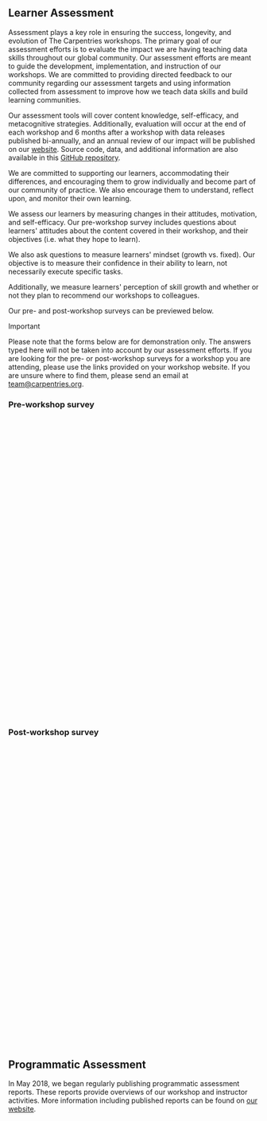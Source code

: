 ## Learner Assessment

Assessment plays a key role in ensuring the success, longevity, and evolution of The Carpentries workshops. The primary goal of our assessment efforts is to evaluate the impact we are having teaching data skills throughout our global community. Our assessment efforts are meant to guide the development, implementation, and instruction of our workshops. We are committed to providing directed feedback to our community regarding our assessment targets and using information collected from assessment to improve how we teach data skills and build learning communities.

Our assessment tools will cover content knowledge, self-efficacy, and metacognitive strategies. Additionally, evaluation will occur at the end of each workshop and 6 months after a workshop with data releases published bi-annually, and an annual review of our impact will be published on our [website](https://carpentries.org/assessment/).  Source code, data, and additional information are also available in this [GitHub repository](https://github.com/carpentries/assessment).

We are committed to supporting our learners, accommodating their differences, and encouraging them to grow individually and become part of our community of practice. We also encourage them to understand, reflect upon, and monitor their own learning.

We assess our learners by measuring changes in their attitudes, motivation, and self-efficacy. Our pre-workshop survey includes questions about learners' attitudes about the content covered in their workshop, and their objectives (i.e. what they hope to learn).

We also ask questions to measure learners' mindset (growth vs. fixed). Our objective is to measure their confidence in their ability to learn, not necessarily execute specific tasks.

Additionally, we measure learners' perception of skill growth and whether or not they plan to recommend our workshops to colleagues.

Our pre- and post-workshop surveys can be previewed below.


<div class="admonition attention">
<p class="first admonition-title">Important</p>
<p class="last">
Please note that the forms below are for demonstration only. The answers typed
here will not be taken into account by our assessment efforts. If you are
looking for the pre- or post-workshop surveys for a workshop you are attending,
please use the links provided on your workshop website. If you are unsure where
to find them, please send an email at
<a href="mailto:team@carpentries.org">team@carpentries.org</a>.
</p>
</div>


### Pre-workshop survey

<div class="typeform-widget" data-url="https://carpentries.typeform.com/to/wi32rS?__dangerous-disable-submissions" style="width: 100%; height: 500px; padding-bottom: 100px"></div>
<script> (function() { var qs,js,q,s,d=document, gi=d.getElementById, ce=d.createElement, gt=d.getElementsByTagName, id="typef_orm", b="https://embed.typeform.com/"; if(!gi.call(d,id)) { js=ce.call(d,"script"); js.id=id; js.src=b+"embed.js"; q=gt.call(d,"script")[0]; q.parentNode.insertBefore(js,q) } })() </script>
</div>



### Post-workshop survey

<div class="typeform-widget" data-url="https://carpentries.typeform.com/to/UgVdRQ?__dangerous-disable-submissions" style="width: 100%; height: 500px; padding-bottom: 100px"></div>
<script> (function() { var qs,js,q,s,d=document, gi=d.getElementById, ce=d.createElement, gt=d.getElementsByTagName, id="typef_orm", b="https://embed.typeform.com/"; if(!gi.call(d,id)) { js=ce.call(d,"script"); js.id=id; js.src=b+"embed.js"; q=gt.call(d,"script")[0]; q.parentNode.insertBefore(js,q) } })() </script>
</div>


## Programmatic Assessment

In May 2018, we began regularly publishing programmatic assessment reports. These reports provide overviews of our workshop and instructor activities.  More information including published reports can be found on [our website](https://carpentries.org/assessment/).
